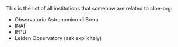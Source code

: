 This is the list of all institutions that somehow are related to cloe-org:
- Observatorio Astronomico di Brera
- INAF
- IFPU
- Leiden Observatory (ask explicitely)
